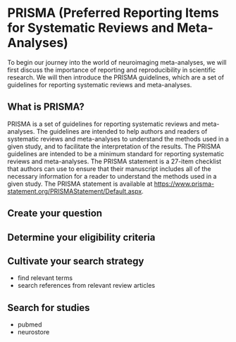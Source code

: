 # PRISMA (Preferred Reporting Items for Systematic Reviews and Meta-Analyses)

To begin our journey into the world of neuroimaging meta-analyses, we will first discuss the importance of reporting and reproducibility in scientific research. We will then introduce the PRISMA guidelines, which are a set of guidelines for reporting systematic reviews and meta-analyses.



## What is PRISMA?

PRISMA is a set of guidelines for reporting systematic reviews and meta-analyses. The guidelines are intended to help authors and readers of systematic reviews and meta-analyses to understand the methods used in a given study, and to facilitate the interpretation of the results. The PRISMA guidelines are intended to be a minimum standard for reporting systematic reviews and meta-analyses. The PRISMA statement is a 27-item checklist that authors can use to ensure that their manuscript includes all of the necessary information for a reader to understand the methods used in a given study. The PRISMA statement is available at <https://www.prisma-statement.org/PRISMAStatement/Default.aspx>.


## Create your question

## Determine your eligibility criteria


## Cultivate your search strategy
- find relevant terms
- search references from relevant review articles

## Search for studies
- pubmed
- neurostore


